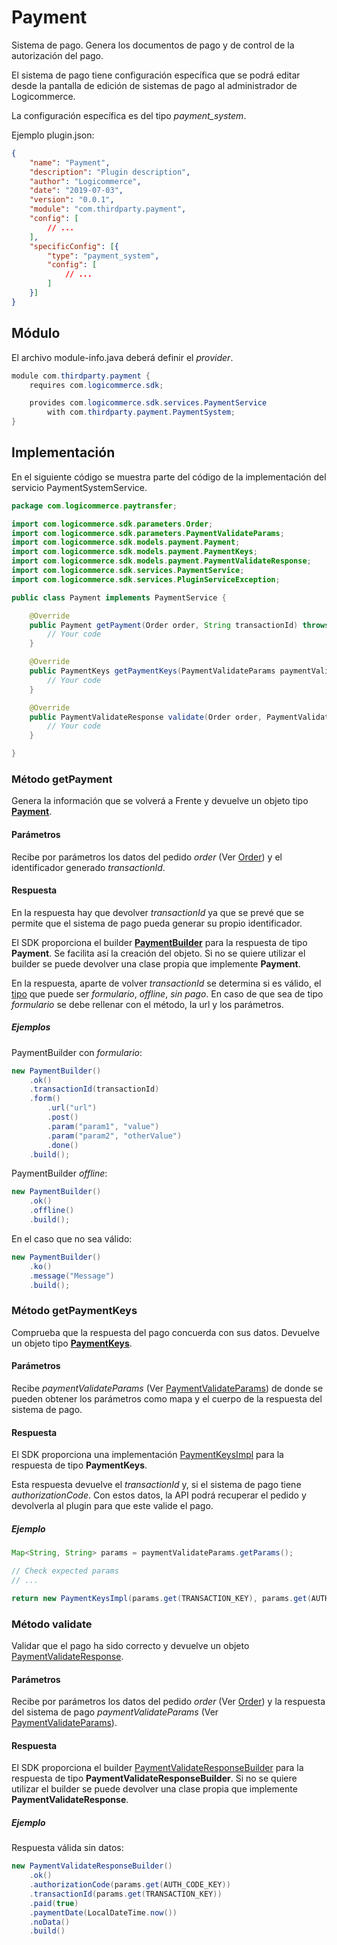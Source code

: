 # Payment

Sistema de pago. Genera los documentos de pago y de control de la autorización del pago.

El sistema de pago tiene configuración específica que se podrá editar desde la pantalla de edición de sistemas de pago al administrador de Logicommerce.

La configuración específica es del tipo *payment_system*.

Ejemplo plugin.json:

```json
{
    "name": "Payment",
    "description": "Plugin description",
    "author": "Logicommerce",
    "date": "2019-07-03",
    "version": "0.0.1",
    "module": "com.thirdparty.payment",
    "config": [
        // ...
    ],
    "specificConfig": [{
        "type": "payment_system",
        "config": [
            // ...
        ]
    }]
}
```

## Módulo

El archivo module-info.java deberá definir el *provider*.

```java
module com.thirdparty.payment {
    requires com.logicommerce.sdk;

    provides com.logicommerce.sdk.services.PaymentService
        with com.thirdparty.payment.PaymentSystem;
}
```

## Implementación

En el siguiente código se muestra parte del código de la implementación del servicio PaymentSystemService.

```java
package com.logicommerce.paytransfer;

import com.logicommerce.sdk.parameters.Order;
import com.logicommerce.sdk.parameters.PaymentValidateParams;
import com.logicommerce.sdk.models.payment.Payment;
import com.logicommerce.sdk.models.payment.PaymentKeys;
import com.logicommerce.sdk.models.payment.PaymentValidateResponse;
import com.logicommerce.sdk.services.PaymentService;
import com.logicommerce.sdk.services.PluginServiceException;

public class Payment implements PaymentService {

    @Override
    public Payment getPayment(Order order, String transactionId) throws PluginServiceException {
        // Your code
    }

    @Override
    public PaymentKeys getPaymentKeys(PaymentValidateParams paymentValidateParams) throws PluginServiceException {
        // Your code
    }

    @Override
    public PaymentValidateResponse validate(Order order, PaymentValidateParams paymentValidateParams) throws PluginServiceException {
        // Your code
    }

}
```

### Método getPayment

Genera la información que se volverá a Frente y devuelve un objeto tipo **[Payment](../APIReference/Responses/Payment.md)**.

#### Parámetros

Recibe por parámetros los datos del pedido *order* (Ver [Order](../APIReference/Parameters/Order.md)) y el identificador generado *transactionId*.

#### Respuesta

En la respuesta hay que devolver *transactionId* ya que se prevé que se permite que el sistema de pago pueda generar su propio identificador.

El SDK proporciona el builder **[PaymentBuilder](PaymentBuilder.md)** para la respuesta de tipo **Payment**. Se facilita así la creación del objeto. Si no se quiere utilizar el builder se puede devolver una clase propia que implemente **Payment**.

En la respuesta, aparte de volver *transactionId* se determina si es válido, el [tipo](../APIReference/Enums/PaymentType) que puede ser *formulario*, *offline*, *sin pago*. En caso de que sea de tipo *formulario* se debe rellenar con el método, la url y los parámetros.

##### Ejemplos

PaymentBuilder con *formulario*:

```java
new PaymentBuilder()
    .ok()
    .transactionId(transactionId)
    .form()
        .url("url")
        .post()
        .param("param1", "value")
        .param("param2", "otherValue")
        .done()
    .build();
```

PaymentBuilder *offline*:

```java
new PaymentBuilder()
    .ok()
    .offline()
    .build();
```

En el caso que no sea válido:

```java
new PaymentBuilder()
    .ko()
    .message("Message")
    .build();
```

### Método getPaymentKeys

Comprueba que la respuesta del pago concuerda con sus datos. Devuelve un objeto tipo **[PaymentKeys](../APIReference/Responses/PaymentKeys.md)**.

#### Parámetros

Recibe *paymentValidateParams* (Ver [PaymentValidateParams](../APIReference/Models/Payment/PaymentValidateParams.md)) de donde se pueden obtener los parámetros como mapa y el cuerpo de la respuesta del sistema de pago.

#### Respuesta

El SDK proporciona una implementación [PaymentKeysImpl](../APIReference/Models/Payment/PaymentKeysImpl.md) para la respuesta de tipo **PaymentKeys**.

Esta respuesta devuelve el *transactionId* y, si el sistema de pago tiene *authorizationCode*. Con estos datos, la API podrá recuperar el pedido y devolverla al plugin para que este valide el pago.

##### Ejemplo

```java
Map<String, String> params = paymentValidateParams.getParams();

// Check expected params
// ...

return new PaymentKeysImpl(params.get(TRANSACTION_KEY), params.get(AUTH_CODE_KEY));
```

### Método validate

Validar que el pago ha sido correcto y devuelve un objeto [PaymentValidateResponse](../APIReference/Responses/PaymentValidateResponse.md).

#### Parámetros

Recibe por parámetros los datos del pedido *order* (Ver [Order](../APIReference/Parameters/Order.md)) y la respuesta del sistema de pago *paymentValidateParams* (Ver [PaymentValidateParams](../APIReference/modelos/Payment/PaymentValidateParams.md)).

#### Respuesta

El SDK proporciona el builder [PaymentValidateResponseBuilder](../APIReference/Models/Payment/PaymentValidateResponse.md#builder) para la respuesta de tipo **PaymentValidateResponseBuilder**. Si no se quiere utilizar el builder se puede devolver una clase propia que implemente **PaymentValidateResponse**.

##### Ejemplo

Respuesta válida sin datos:

```java
new PaymentValidateResponseBuilder()
    .ok()
    .authorizationCode(params.get(AUTH_CODE_KEY))
    .transactionId(params.get(TRANSACTION_KEY))
    .paid(true)
    .paymentDate(LocalDateTime.now())
    .noData()
    .build()
```
